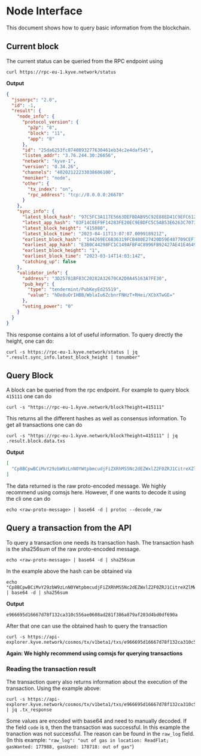 # Node Interface

This document shows how to query basic information from the blockchain.

## Current block

The current status can be queried from the RPC endpoint using

```shell
curl https://rpc-eu-1.kyve.network/status
```

**Output**
```json
{
  "jsonrpc": "2.0",
  "id": -1,
  "result": {
    "node_info": {
      "protocol_version": {
        "p2p": "8",
        "block": "11",
        "app": "0"
      },
      "id": "25da6253fc8740893277630461eb34c2e4daf545",
      "listen_addr": "3.76.244.30:26656",
      "network": "kyve-1",
      "version": "0.34.26",
      "channels": "40202122233038606100",
      "moniker": "node",
      "other": {
        "tx_index": "on",
        "rpc_address": "tcp://0.0.0.0:26670"
      }
    },
    "sync_info": {
      "latest_block_hash": "97C5FC3A117E5663DEFBDAB95C92E88ED41C9EFC612D038F3AE89084F50D7BB7",
      "latest_app_hash": "03F14C8EF9F14283FE20EC9EBDFC5C5AB53E6263C7073E3971905A49C879CC67",
      "latest_block_height": "415080",
      "latest_block_time": "2023-04-11T13:07:07.009918921Z",
      "earliest_block_hash": "144269EC6B36319FCB480E27420D59E487709CEF784EC37E39A396E05E9DC437",
      "earliest_app_hash": "E3B0C44298FC1C149AFBF4C8996FB92427AE41E4649B934CA495991B7852B855",
      "earliest_block_height": "1",
      "earliest_block_time": "2023-03-14T14:03:14Z",
      "catching_up": false
    },
    "validator_info": {
      "address": "3D25781BF83C20282A32670CA2D0A45163A7FE30",
      "pub_key": {
        "type": "tendermint/PubKeyEd25519",
        "value": "hDe8uOrIHBB/WblaIu6ZcbnrFNHzT+RHei/XCbXTwGE="
      },
      "voting_power": "0"
    }
  }
}
```

This response contains a lot of useful information. To query directly
the height, one can do:

```shell
curl -s https://rpc-eu-1.kyve.network/status | jq ".result.sync_info.latest_block_height | tonumber"
```


## Query Block

A block can be queried from the rpc endpoint. For example to query
block `415111` one can do

```shell
curl -s "https://rpc-eu-1.kyve.network/block?height=415111"
```

This returns all the different hashes as well as consensus information.
To get all transactions one can do

```shell
curl -s "https://rpc-eu-1.kyve.network/block?height=415111" | jq .result.block.data.txs
```

**Output**
```json
[
  "Cp8BCpwBCiMvY29zbW9zLnN0YWtpbmcudjFiZXRhMS5Nc2dEZWxlZ2F0ZRJ1CitreXZlMWtyMGZsajhsbTZ4M3hrd3owazM3ajdta25oczQzNzV2ZWtxZjc1EjJreXZldmFsb3BlcjFrcjBmbGo4bG02eDN4a3d6MGszN2o3bWtuaHM0Mzc1dnR4cWZzaxoSCgV1a3l2ZRIJMTY4NDY5MzE1EmgKUQpGCh8vY29zbW9zLmNyeXB0by5zZWNwMjU2azEuUHViS2V5EiMKIQIO8IpKrB2xJfAhr4SPlFU5TmJst7orlU1U6ABOYC6JihIECgIIARjtBxITCg0KBXVreXZlEgQ0MDAwEMTuChpA8joAcQn3yMWZJ8c5cdv4+Vr/BHIihT6FyI93l3st+61dbHFLTImSYSqc4s7ZMO5zPtutrtcG0OSMyFa/jEHHmw=="
]
```

The data returned is the raw proto-encoded message. We highly recommend using
comsjs here. However, if one wants to decode it using the cli one can do

```shell
echo <raw-proto-message> | base64 -d | protoc --decode_raw
```

## Query a transaction from the API

To query a transaction one needs its transaction hash.
The transaction hash is the sha256sum of the raw proto-encoded message.

```shell
echo <raw-proto-message> | base64 -d | sha256sum
```

In the example above the hash can be obtained via
```shell
echo "Cp8BCpwBCiMvY29zbW9zLnN0YWtpbmcudjFiZXRhMS5Nc2dEZWxlZ2F0ZRJ1CitreXZlMWtyMGZsajhsbTZ4M3hrd3owazM3ajdta25oczQzNzV2ZWtxZjc1EjJreXZldmFsb3BlcjFrcjBmbGo4bG02eDN4a3d6MGszN2o3bWtuaHM0Mzc1dnR4cWZzaxoSCgV1a3l2ZRIJMTY4NDY5MzE1EmgKUQpGCh8vY29zbW9zLmNyeXB0by5zZWNwMjU2azEuUHViS2V5EiMKIQIO8IpKrB2xJfAhr4SPlFU5TmJst7orlU1U6ABOYC6JihIECgIIARjtBxITCg0KBXVreXZlEgQ0MDAwEMTuChpA8joAcQn3yMWZJ8c5cdv4+Vr/BHIihT6FyI93l3st+61dbHFLTImSYSqc4s7ZMO5zPtutrtcG0OSMyFa/jEHHmw==" | base64 -d | sha256sum
```

**Output**
```shell
e966695d16667d78f132ca310c556ae0608ad281f386a879af203d4bd0df690a
```

After that one can use the obtained hash to query the transaction
```shell
curl -s https://api-explorer.kyve.network/cosmos/tx/v1beta1/txs/e966695d16667d78f132ca310c556ae0608ad281f386a879af203d4bd0df690a
```

**Again: We highly recommend using comsjs for querying transactions** 


### Reading the transaction result

The transaction query also returns information about the execution of the 
transaction. Using the example above:

```shell
curl -s https://api-explorer.kyve.network/cosmos/tx/v1beta1/txs/e966695d16667d78f132ca310c556ae0608ad281f386a879af203d4bd0df690a | jq .tx_response
```

Some values are encoded with base64 and need to manually decoded.
If the field `code` is `0`, then the transaction was successful. In this
example the tranaction was not successful. The reason can be found in the
`raw_log` field. (In this example: `"raw_log": "out of gas in location: ReadFlat; gasWanted: 177988, gasUsed: 178718: out of gas"`)
